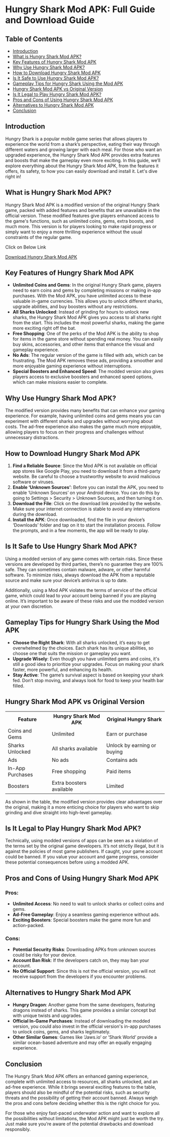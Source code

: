<div class="container">
<h1>Hungry Shark Mod APK: Full Guide and Download Guide</h1>

<h2>Table of Contents</h2>
        <ul>
            <li><a href="#introduction">Introduction</a></li>
            <li><a href="#what-is-hungry-shark-mod-apk">What is Hungry Shark Mod APK?</a></li>
            <li><a href="#key-features">Key Features of Hungry Shark Mod APK</a></li>
            <li><a href="#why-use">Why Use Hungry Shark Mod APK?</a></li>
            <li><a href="#how-to-download">How to Download Hungry Shark Mod APK</a></li>
            <li><a href="#is-it-safe">Is It Safe to Use Hungry Shark Mod APK?</a></li>
            <li><a href="#gameplay-tips">Gameplay Tips for Hungry Shark Using the Mod APK</a></li>
            <li><a href="#comparison">Hungry Shark Mod APK vs Original Version</a></li>
            <li><a href="#is-it-legal">Is It Legal to Play Hungry Shark Mod APK?</a></li>
            <li><a href="#pros-cons">Pros and Cons of Using Hungry Shark Mod APK</a></li>
            <li><a href="#alternatives">Alternatives to Hungry Shark Mod APK</a></li>
            <li><a href="#conclusion">Conclusion</a></li>
        </ul>

<h2 id="introduction">Introduction</h2>
        <p>Hungry Shark is a popular mobile game series that allows players to experience the world from a shark’s perspective, eating their way through different waters and growing larger with each meal. For those who want an upgraded experience, the Hungry Shark Mod APK provides extra features and boosts that make the gameplay even more exciting. In this guide, we’ll explore everything about the Hungry Shark Mod APK, from the features it offers, its safety, to how you can easily download and install it. Let's dive right in!</p>

<h2 id="what-is-hungry-shark-mod-apk">What is Hungry Shark Mod APK?</h2>
        <p>Hungry Shark Mod APK is a modified version of the original Hungry Shark game, packed with added features and benefits that are unavailable in the official version. These modified features give players enhanced access to the game's functions, such as unlimited coins, gems, extra boosts, and much more. This version is for players looking to make rapid progress or simply want to enjoy a more thrilling experience without the usual constraints of the regular game.</p>

Click on Below Link
    
<a href="https://hungrysharkmodapk.org/" class="download-button">Download Hungry Shark Mod APK</a>
  

<h2 id="key-features">Key Features of Hungry Shark Mod APK</h2>
        <ul>
            <li><strong>Unlimited Coins and Gems</strong>: In the original Hungry Shark game, players need to earn coins and gems by completing missions or making in-app purchases. With the Mod APK, you have unlimited access to these valuable in-game currencies. This allows you to unlock different sharks, upgrade abilities, and buy boosters without any restrictions.</li>
            <li><strong>All Sharks Unlocked</strong>: Instead of grinding for hours to unlock new sharks, the Hungry Shark Mod APK gives you access to all sharks right from the start. This includes the most powerful sharks, making the game more exciting right off the bat.</li>
            <li><strong>Free Shopping</strong>: One of the perks of the Mod APK is the ability to shop for items in the game store without spending real money. You can easily buy skins, accessories, and other items that enhance the visual and gameplay experience.</li>
            <li><strong>No Ads</strong>: The regular version of the game is filled with ads, which can be frustrating. The Mod APK removes these ads, providing a smoother and more enjoyable gaming experience without interruptions.</li>
            <li><strong>Special Boosters and Enhanced Speed</strong>: The modded version also gives players access to exclusive boosters and enhanced speed options, which can make missions easier to complete.</li>
        </ul>
<h2 id="why-use">Why Use Hungry Shark Mod APK?</h2>
        <p>The modified version provides many benefits that can enhance your gaming experience. For example, having unlimited coins and gems means you can experiment with different sharks and upgrades without worrying about costs. The ad-free experience also makes the game much more enjoyable, allowing players to focus on their progress and challenges without unnecessary distractions.</p>

<h2 id="how-to-download">How to Download Hungry Shark Mod APK</h2>
        <ol>
            <li><strong>Find a Reliable Source</strong>: Since the Mod APK is not available on official app stores like Google Play, you need to download it from a third-party website. Be careful to choose a trustworthy website to avoid malicious software or viruses.</li>
            <li><strong>Enable ‘Unknown Sources’</strong>: Before you can install the APK, you need to enable ‘Unknown Sources’ on your Android device. You can do this by going to Settings > Security > Unknown Sources, and then turning it on.</li>
            <li><strong>Download the File</strong>: Click on the download link provided by the website. Make sure your internet connection is stable to avoid any interruptions during the download.</li>
            <li><strong>Install the APK</strong>: Once downloaded, find the file in your device’s ‘Downloads’ folder and tap on it to start the installation process. Follow the prompts, and in a few moments, the app will be ready to play.</li>
        </ol>

<h2 id="is-it-safe">Is It Safe to Use Hungry Shark Mod APK?</h2>
        <p>Using a modded version of any game comes with certain risks. Since these versions are developed by third parties, there’s no guarantee they are 100% safe. They can sometimes contain malware, adware, or other harmful software. To minimize risks, always download the APK from a reputable source and make sure your device’s antivirus is up to date.</p>
        <p>Additionally, using a Mod APK violates the terms of service of the official game, which could lead to your account being banned if you are playing online. It’s important to be aware of these risks and use the modded version at your own discretion.</p>

<h2 id="gameplay-tips">Gameplay Tips for Hungry Shark Using the Mod APK</h2>
        <ul>
            <li><strong>Choose the Right Shark</strong>: With all sharks unlocked, it’s easy to get overwhelmed by the choices. Each shark has its unique abilities, so choose one that suits the mission or gameplay you want.</li>
            <li><strong>Upgrade Wisely</strong>: Even though you have unlimited gems and coins, it's still a good idea to prioritize your upgrades. Focus on making your shark faster, more powerful, and enhancing its health.</li>
            <li><strong>Stay Active</strong>: The game’s survival aspect is based on keeping your shark fed. Don’t stop moving, and always look for food to keep your health bar filled.</li>
        </ul>

<h2 id="comparison">Hungry Shark Mod APK vs Original Version</h2>
        <table>
            <tr>
                <th>Feature</th>
                <th>Hungry Shark Mod APK</th>
                <th>Original Hungry Shark</th>
            </tr>
            <tr>
                <td>Coins and Gems</td>
                <td>Unlimited</td>
                <td>Earn or purchase</td>
            </tr>
            <tr>
                <td>Sharks Unlocked</td>
                <td>All sharks available</td>
                <td>Unlock by earning or buying</td>
            </tr>
            <tr>
                <td>Ads</td>
                <td>No ads</td>
                <td>Contains ads</td>
            </tr>
            <tr>
                <td>In-App Purchases</td>
                <td>Free shopping</td>
                <td>Paid items</td>
            </tr>
            <tr>
                <td>Boosters</td>
                <td>Extra boosters available</td>
                <td>Limited</td>
            </tr>
        </table>
        <p>As shown in the table, the modified version provides clear advantages over the original, making it a more enticing choice for players who want to skip grinding and dive straight into high-level gameplay.</p>

<h2 id="is-it-legal">Is It Legal to Play Hungry Shark Mod APK?</h2>
        <p>Technically, using modded versions of apps can be seen as a violation of the terms set by the original game developers. It’s not strictly illegal, but it is against the policies of most game publishers. If caught, your game account could be banned. If you value your account and game progress, consider these potential consequences before using a modded APK.</p>

<h2 id="pros-cons">Pros and Cons of Using Hungry Shark Mod APK</h2>
<h3>Pros:</h3>
        <ul>
            <li><strong>Unlimited Access</strong>: No need to wait to unlock sharks or collect coins and gems.</li>
            <li><strong>Ad-Free Gameplay</strong>: Enjoy a seamless gaming experience without ads.</li>
            <li><strong>Exciting Boosters</strong>: Special boosters make the game more fun and action-packed.</li>
        </ul>
        
<h3>Cons:</h3>
        <ul>
            <li><strong>Potential Security Risks</strong>: Downloading APKs from unknown sources could be risky for your device.</li>
            <li><strong>Account Ban Risk</strong>: If the developers catch on, they may ban your account.</li>
            <li><strong>No Official Support</strong>: Since this is not the official version, you will not receive support from the developers if you encounter problems.</li>
        </ul>
<h2 id="alternatives">Alternatives to Hungry Shark Mod APK</h2>
        <ul>
            <li><strong>Hungry Dragon</strong>: Another game from the same developers, featuring dragons instead of sharks. This game provides a similar concept but with unique twists and upgrades.</li>
            <li><strong>Official In-Game Purchases</strong>: Instead of downloading the modded version, you could also invest in the official version's in-app purchases to unlock coins, gems, and sharks legitimately.</li>
            <li><strong>Other Similar Games</strong>: Games like ‘Jaws.io’ or ‘Shark World’ provide a similar ocean-based adventure and may offer an equally engaging experience.</li>
        </ul>

<h2 id="conclusion">Conclusion</h2>
        <p>The Hungry Shark Mod APK offers an enhanced gaming experience, complete with unlimited access to resources, all sharks unlocked, and an ad-free experience. While it brings several exciting features to the table, players should also be mindful of the potential risks, such as security threats and the possibility of getting their account banned. Always weigh the pros and cons before deciding whether this is the right choice for you.</p>
        <p>For those who enjoy fast-paced underwater action and want to explore all the possibilities without limitations, the Mod APK might just be worth the try. Just make sure you’re aware of the potential drawbacks and download responsibly.</p>
    </div>

